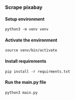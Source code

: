 
### Scrape pixabay
#### Setup environment
```
python3 -m venv venv
```
#### Activate the environment
```
source venv/bin/activate
```
#### Install requirements 
```
pip install -r requirments.txt
```

#### Run the main.py file 

```
python3 main.py
```





